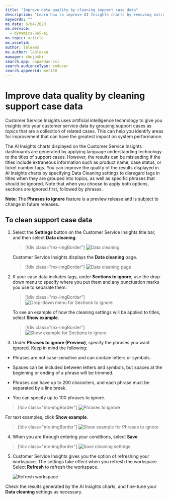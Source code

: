 ```yaml
---
title: "Improve data quality by cleaning support case data​"
description: "Learn how to improve AI Insights charts by removing extraneous tags in support case data."
keywords: ""
ms.date: 6/04/2020
ms.service:
  - dynamics-365-ai
ms.topic: article
ms.assetid:
author: lalexms
ms.author: laalexan
manager: shujoshi
search.app: capaedac-csi
search.audienceType: enduser
search.appverid: met150
---
```


# Improve data quality by cleaning support case data

Customer Service Insights uses artificial intelligence technology to give you insights into your customer service data by grouping support cases as *topics* that are a collection of related cases. This can help you identify areas for improvement that can have the greatest impact on system performance.

The AI Insights charts displayed on the Customer Service Insights dashboards are generated by applying language understanding technology to the titles of support cases. However, the results can be misleading if the titles include extraneous information such as product name, case status, or ticket number tags. You can improve the quality of the results displayed in AI Insights charts by specifying Data Cleaning settings to disregard tags in titles when they are grouped into topics, as well as specific phrases that should be ignored. Note that when you choose to apply both options, sections are ignored first, followed by phrases.

**Note**: The **Phrases to ignore** feature is a preview release and is subject to change in future releases.

## To clean support case data

1. Select the **Settings** button on the Customer Service Insights title bar, and then select **Data cleaning**.

   > [!div class="mx-imgBorder"]
   > ![Data cleaning](media/data-cleaning-setting.png "Data cleaning setting page")

   Customer Service Insights displays the **Data cleaning** page.

   > [!div class="mx-imgBorder"]
   > ![Data cleaning page](media/case-data-cleaning.png "Data cleaning page")
   

2. If your case data includes tags, under **Sections to ignore**, use the drop-down menu to specify where you put them and any punctuation marks you use to separate them. 

   > [!div class="mx-imgBorder"]
   > ![Drop-down menu for Sections to ignore](media/case-data-cleaning-select-position.png "Show the drop-down menu to select the position for Sections to ignore")

   To see an example of how the cleaning settings will be applied to titles, select **Show example**.
   
   > [!div class="mx-imgBorder"]
   > ![Show example for Sections to ignore](media/show-example-sections.png "Show an example of cleaning settings are applied to titles")

3. Under **Phrases to ignore (Preview)**, specify the phrases you want ignored. 
  Keep in mind the following:
  - Phrases are not case-sensitive and can contain letters or symbols.

  - Spaces can be included between letters and symbols, but spaces at the beginning or ending of a phrase will be trimmed. 

  - Phrases can have up to 200 characters, and each phrase must be separated by a line break.
 
  - You can specify up to 100 phrases to ignore.

  > [!div class="mx-imgBorder"]
  > ![Phrases to ignore](media/phrases-to-ignore.png "Phrases to ignore")
   

   For text examples, click **Show example**.
   
  > [!div class="mx-imgBorder"]
  > ![Show example for Phrases to ignore](media/show-example-phrases.png "Show an example of how data cleaning is applied to phrases")
   

4. When you are through entering your conditions, select **Save**.

  > [!div class="mx-imgBorder"]
  > ![Save cleaning settings](media/save-cleaning-settings.png "Save cleaning settings")
   
   
5. Customer Service Insights gives you the option of refreshing your workspace. The settings take effect when you refresh the workspace. Select **Refresh** to refresh the workspace.

   ![Refresh workspace](media/refresh-workspace-bar.png)

Check the results generated by the AI Insights charts, and fine-tune your **Data cleaning** settings as necessary.
